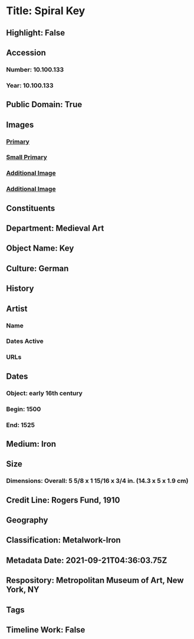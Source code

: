 # Title: Spiral Key
## Highlight: False
## Accession
### Number: 10.100.133
### Year: 10.100.133
## Public Domain: True
## Images
### [Primary](https://images.metmuseum.org/CRDImages/md/original/sf10-100-133s1.jpg)
### [Small Primary](https://images.metmuseum.org/CRDImages/md/web-large/sf10-100-133s1.jpg)
### [Additional Image](https://images.metmuseum.org/CRDImages/md/original/sf10-100-133s2.jpg)
### [Additional Image](https://images.metmuseum.org/CRDImages/md/original/sftem10100133.jpg)
## Constituents
## Department: Medieval Art
## Object Name: Key
## Culture: German
## History
## Artist
### Name
### Dates Active
### URLs
## Dates
### Object: early 16th century
### Begin: 1500
### End: 1525
## Medium: Iron
## Size
### Dimensions: Overall: 5 5/8 x 1 15/16 x 3/4 in. (14.3 x 5 x 1.9 cm)
## Credit Line: Rogers Fund, 1910
## Geography
## Classification: Metalwork-Iron
## Metadata Date: 2021-09-21T04:36:03.75Z
## Respository: Metropolitan Museum of Art, New York, NY
## Tags
## Timeline Work: False